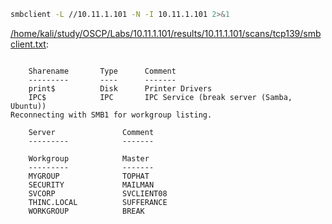 ```bash
smbclient -L //10.11.1.101 -N -I 10.11.1.101 2>&1
```

[/home/kali/study/OSCP/Labs/10.11.1.101/results/10.11.1.101/scans/tcp139/smbclient.txt](file:///home/kali/study/OSCP/Labs/10.11.1.101/results/10.11.1.101/scans/tcp139/smbclient.txt):

```

	Sharename       Type      Comment
	---------       ----      -------
	print$          Disk      Printer Drivers
	IPC$            IPC       IPC Service (break server (Samba, Ubuntu))
Reconnecting with SMB1 for workgroup listing.

	Server               Comment
	---------            -------

	Workgroup            Master
	---------            -------
	MYGROUP              TOPHAT
	SECURITY             MAILMAN
	SVCORP               SVCLIENT08
	THINC.LOCAL          SUFFERANCE
	WORKGROUP            BREAK


```
